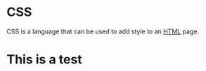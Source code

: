 # CSS

CSS is a language that can be used to add style to an [HTML](/wiki/HTML) page.

# This is a test